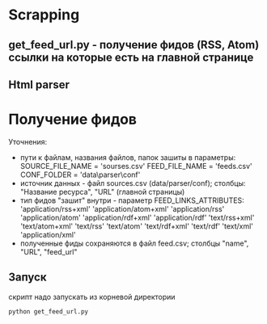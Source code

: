 # Scrapping

## get_feed_url.py - получение фидов (RSS, Atom) ссылки на которые есть на главной странице
## Html parser

# Получение фидов

Уточнения:

- пути к файлам, названия файлов, папок зашиты в параметры: 
    SOURCE_FILE_NAME = 'sourses.csv'
    FEED_FILE_NAME = 'feeds.csv'
    CONF_FOLDER = 'data\parser\conf'
- источник данных - файл sources.csv (data/parser/conf); столбцы: "Название ресурса", "URL" (главной страницы)
- тип фидов "зашит" внутри - параметр FEED_LINKS_ATTRIBUTES:
    'application/rss+xml'
    'application/atom+xml'
    'application/rss'
    'application/atom'
    'application/rdf+xml'
    'application/rdf'
    'text/rss+xml'
    'text/atom+xml'
    'text/rss'
    'text/atom'
    'text/rdf+xml'
    'text/rdf'
    'text/xml'
    'application/xml'
- полученные фиды сохраняются в файл feed.csv; столбцы "name", "URL", "feed_url"

## Запуск
скрипт надо запускать из корневой директории
```python
python get_feed_url.py
```
